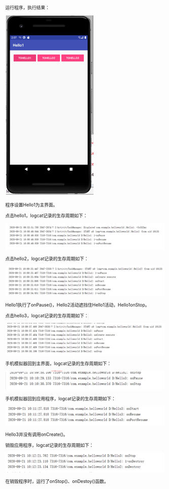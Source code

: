 运行程序，执行结果：

![Image](https://github.com/owahaha/2018118126_Android/raw/master/%E5%AE%9E%E9%AA%8C%E4%B8%80%20%E7%94%9F%E5%91%BD%E5%91%A8%E6%9C%9F/%E5%AE%9E%E9%AA%8C%E4%B8%80%20%E5%9B%BE%E7%89%87/1.png)

程序设置Hello1为主界面。

点击hello1，logcat记录的生存周期如下：

![Image](https://github.com/owahaha/2018118126_Android/raw/master/%E5%AE%9E%E9%AA%8C%E4%B8%80%20%E7%94%9F%E5%91%BD%E5%91%A8%E6%9C%9F/%E5%AE%9E%E9%AA%8C%E4%B8%80%20%E5%9B%BE%E7%89%87/2.png)

点击hello2，logcat记录的生存周期如下：

![Image](https://github.com/owahaha/2018118126_Android/raw/master/%E5%AE%9E%E9%AA%8C%E4%B8%80%20%E7%94%9F%E5%91%BD%E5%91%A8%E6%9C%9F/%E5%AE%9E%E9%AA%8C%E4%B8%80%20%E5%9B%BE%E7%89%87/3.png)

Hello1执行了onPause()，Hello2活动遮挡住Hello1活动，Hello1onStop。

点击hello3，logcat记录的生存周期如下：

![Image](https://github.com/owahaha/2018118126_Android/raw/master/%E5%AE%9E%E9%AA%8C%E4%B8%80%20%E7%94%9F%E5%91%BD%E5%91%A8%E6%9C%9F/%E5%AE%9E%E9%AA%8C%E4%B8%80%20%E5%9B%BE%E7%89%87/4.png)

手机模拟器回到主界面，logcat记录的生存周期如下：

![Image](https://github.com/owahaha/2018118126_Android/raw/master/%E5%AE%9E%E9%AA%8C%E4%B8%80%20%E7%94%9F%E5%91%BD%E5%91%A8%E6%9C%9F/%E5%AE%9E%E9%AA%8C%E4%B8%80%20%E5%9B%BE%E7%89%87/5.png)

手机模拟器回到应用程序，logcat记录的生存周期如下：

![Image](https://github.com/owahaha/2018118126_Android/raw/master/%E5%AE%9E%E9%AA%8C%E4%B8%80%20%E7%94%9F%E5%91%BD%E5%91%A8%E6%9C%9F/%E5%AE%9E%E9%AA%8C%E4%B8%80%20%E5%9B%BE%E7%89%87/6.png)

Hello3并没有调用onCreate()。

销毁应用程序，logcat记录的生存周期如下：

![Image](https://github.com/owahaha/2018118126_Android/raw/master/%E5%AE%9E%E9%AA%8C%E4%B8%80%20%E7%94%9F%E5%91%BD%E5%91%A8%E6%9C%9F/%E5%AE%9E%E9%AA%8C%E4%B8%80%20%E5%9B%BE%E7%89%87/7.png)

在销毁程序时，运行了onStop()、onDestoy()函数。